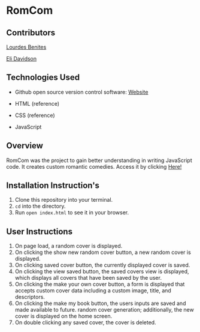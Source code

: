 # RomCom

## Contributors
[Lourdes Benites](https://github.com/lourdesbnts)

[Eli Davidson](https://github.com/elleshadow)

## Technologies Used
- Github open source version control software: [Website](https://github.com/)

- HTML (reference)
- CSS (reference)
- JavaScript

## Overview
RomCom was the project to gain better understanding in writing JavaScript code. It creates custom romantic comedies. Access it by clicking [Here!](https://github.com/lourdesbnts/romcom)

## Installation Instruction's
1. Clone this repository into your terminal.
2. `cd` into the directory.
3. Run `open index.html` to see it in your browser.

## User Instructions
1. On page load, a random cover is displayed.
2. On clicking the show new random cover button, a new random cover is displayed.
3. On clicking saved cover button, the currently displayed cover is saved.
4. On clicking the view saved button, the saved covers view is displayed, which displays all covers that have been saved by the user.
5. On clicking the make your own cover button, a form is displayed that accepts custom cover data including a custom image, title, and descriptors.
6. On clicking the make my book button, the users inputs are saved and made available to future. random cover generation; additionally, the new cover is displayed on the home screen.
7. On double clicking any saved cover, the cover is deleted. 
